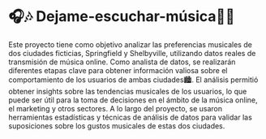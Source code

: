 # 🎧🎶 Dejame-escuchar-música🎵🌆
Este proyecto tiene como objetivo analizar las preferencias musicales de dos ciudades ficticias, Springfield y Shelbyville, utilizando datos reales de transmisión de música online. Como analista de datos, se realizarán diferentes etapas clave para obtener información valiosa sobre el comportamiento de los usuarios de ambas ciudades🏙️.
El análisis permitió obtener insights sobre las tendencias musicales de los usuarios, lo que puede ser útil para la toma de decisiones en el ámbito de la música online, el marketing y otros sectores. A lo largo del proyecto, se usaron herramientas estadísticas y técnicas de análisis de datos para validar las suposiciones sobre los gustos musicales de estas dos ciudades. 
